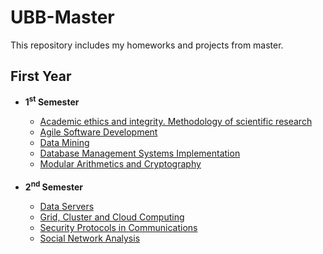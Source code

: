 <h1>UBB-Master</h1>
This repository includes my homeworks and projects from master.

<h2>First Year</h2>
<ul>
  <li><b>1<sup>st</sup> Semester</b></li>
  <ul>
    <li><a href="https://github.com/hognogicristina/UBB-Master/tree/main/First%20Year/Semester%201/Academic%20ethics%20and%20integrity.%20Methodology%20of%20scientific%20research">Academic ethics and integrity. Methodology of scientific research</a></li>
    <li><a href="https://github.com/hognogicristina/UBB-Master/tree/main/First%20Year/Semester%201/Agile%20Software%20Development">Agile Software Development</a></li>
    <li><a href="https://github.com/hognogicristina/UBB-Master/tree/main/First%20Year/Semester%201/Data%20Mining">Data Mining</a></li>
    <li><a href="https://github.com/hognogicristina/UBB-Master/tree/main/First%20Year/Semester%201/Database%20Management%20Systems%20Implementation">Database Management Systems Implementation</a></li>
    <li><a href="https://github.com/hognogicristina/UBB-Master/tree/main/First%20Year/Semester%201/Modular%20Arithmetics%20and%20Cryptography">Modular Arithmetics and Cryptography</a></li>
  </ul>
  <br>
  <li><b>2<sup>nd</sup> Semester</b></li>
  <ul>
    <li><a href="https://github.com/hognogicristina/UBB-Master/tree/main/First%20Year/Semester%202/Data%20Servers">Data Servers</a></li>
    <li><a href="https://github.com/hognogicristina/UBB-Master/tree/main/First%20Year/Semester%202/Grid,%20Cluster%20and%20Cloud%20Computing">Grid, Cluster and Cloud Computing</a></li>
    <li><a href="https://github.com/hognogicristina/UBB-Master/tree/main/First%20Year/Semester%202/Security%20Protocols%20in%20Communications">Security Protocols in Communications</a></li>
    <li><a href="https://github.com/hognogicristina/UBB-Master/tree/main/First%20Year/Semester%202/Social%20Network%20Analysis">Social Network Analysis</a></li>
  </ul>
</ul>

